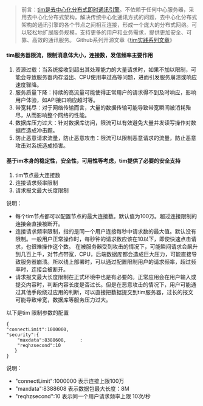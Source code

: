> 前言：[tim是去中心化分布式即时通讯引擎](https://tlnet.top/tim)。不依赖于任何中心服务器，采用去中心化分布式架构，解决传统中心化通讯方式的问题，去中心化分布式架构的通讯引擎的各个节点之间相互连接，形成一个庞大的分布式网络。可以轻松地扩展服务规模，支持更多的用户和业务需求，提供更加安全、可靠、高效的通讯服务。
> Github系列开源文章《[tim实践系列文章](https://github.com/donnie4w/Tim-Practical-Article)》

#### tim服务器限流，限制消息体大小，连接数，发信频率主要作用
1. 资源过载：当系统接收到超出其处理能力的大量请求时，如果不加以限制，可能会导致服务器内存溢出、CPU使用率过高等问题，进而引发服务崩溃或响应速度骤降。
2. 服务质量下降：持续的高流量可能使得正常用户的请求得不到及时响应，影响用户体验，如API接口响应超时等。
3. 带宽耗尽：对于网络传输而言，大量的数据传输可能导致带宽瞬间被消耗殆尽，从而影响整个网络的性能。
4. 数据库压力过大：针对数据库访问，限流可以有效避免大量并发读写操作对数据库造成冲击题。
5. 防止恶意请求流量，防止恶意攻击：限流可以限制恶意请求的流量，防止恶意攻击对系统造成损害。

#### 基于im本身的稳定性，安全性，可用性等考虑，tim提供了必要的安全支持
1. tim节点最大连接数
2. 连接请求频率限制
3. 请求报文最大长度限制

说明：

* 每个tim节点都可以配置节点的最大连接数。默认值为100万。超过连接限制的连接会直接被断开。
* 连接请求频率限制，指的是同一个用户连接每秒中请求数的最大值。默认没有限制。一般用户正常操作时，每秒钟的请求数应该在10以下，即使快速点击请求，也很难操作这个数。 在被服务器受到攻击的情况下，可能瞬间请求会飙升到几百上千，对节点带宽，CPU，后端数据库都会造成巨大压力，可能直接导致服务器崩溃。所以线上部署时，可以通过配置限制用户的请求频率，超过频率时，连接会被断开。
* 请求报文最大长度限制在正式环境中也是有必要的。正常应用会在用户输入或提交内容时，判断内容长度是否过长。但是在恶意攻击的情况下，用户可能通过其他手段绕过应用的判断，可以直接把数据提交到tim服务器，过长的报文可能导致带宽，数据库等服务压力过大。

以下是tim 限制参数的配置

    {
    "connectLimit":1000000,   
    "security":{
        "maxdata":8388608,     :
        "reqhzsecond":10
       }
    }

说明：

* "connectLimit":1000000  表示连接上限100万
* "maxdata":8388608  表示数据包最大长度：8M
* "reqhzsecond":10 表示同一个用户请求频率上限 10次/秒
